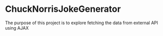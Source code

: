 # ChuckNorrisJokeGenerator
The purpose of this project is to explore fetching the data from external API using AJAX
